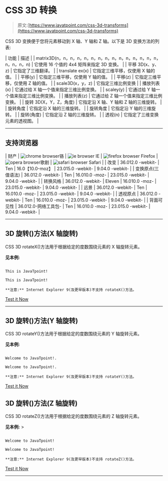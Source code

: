 # CSS 3D 转换

> 原文:[https://www.javatpoint.com/css-3d-transforms](https://www.javatpoint.com/css-3d-transforms)

CSS 3D 变换便于您将元素移动到 X 轴、Y 轴和 Z 轴。以下是 3D 变换方法的列表:

| 功能 | 描述 |
| matrix3D(n，n，n，n，n，n，n，n，n，n，n，n，n，n，n，n，n，n，n) | 它使用 16 个值的 4x4 矩阵来指定 3D 变换。 |
| 平移 3D(x、y、z) | 它指定了三维翻译。 |
| translate ex(x) | 它指定三维平移，仅使用 X 轴的值。 |
| 平移(y) | 它指定三维平移，仅使用 Y 轴的值。 |
| 平移(z) | 它指定三维平移，仅使用 Z 轴的值。 |
| scale3D(x，y，z) | 它指定三维比例变换 |
| 播放列表(x) | 它通过给 X 轴一个值来指定三维比例变换。 |
| scaley(y) | 它通过给 Y 轴一个值来指定三维比例变换。 |
| 播放列表(z) | 它通过给 Z 轴一个值来指定三维比例变换。 |
| 旋转 3D(X，Y，Z，角度) | 它指定沿 X 轴、Y 轴和 Z 轴的三维旋转。 |
| 旋转角度 | 它指定沿 X 轴的三维旋转。 |
| 旋转角度 | 它指定沿 Y 轴的三维旋转。 |
| 旋转(角度) | 它指定沿 Z 轴的三维旋转。 |
| 透视(n) | 它指定了三维变换元素的透视图。 |

* * *

## 支持浏览器

| 财产 | ![chrome browser](../Images/4fbdc93dc2016c5049ed108e7318df19.png)铬 | ![ie browser](../Images/83dd23df1fe8373fd5bf054b2c1dd88b.png) IE | ![firefox browser](../Images/4f001fff393888a8a807ed29b28145d1.png) Firefox | ![opera browser](../Images/6cad4a592cc69a052056a0577b4aac65.png)歌剧 | ![safari browser](../Images/a0f6a9711a92203c5dc5c127fe9c9fca.png) Safari |
| 改变 | 36.012.0 -webkit- | Ten | 16.0【10.0-moz】 | 23.015.0 -webkit- | 9.04.0 -webkit- |
| 变换原点(三值语法) | 36.012.0 -webkit- | Ten | 16.010.0 -moz- | 23.015.0 -webkit- | 9.04.0 -webkit- |
| 转换风格 | 36.012.0 -webkit- | Eleven | 16.010.0 -moz- | 23.015.0 -webkit- | 9.04.0 -webkit- |
| 远景 | 36.012.0 -webkit- | Ten | 16.010.0 -moz- | 23.015.0 -webkit- | 9.04.0 -webkit- |
| 透视原点 | 36.012.0 -webkit- | Ten | 16.010.0 -moz- | 23.015.0 -webkit- | 9.04.0 -webkit- |
| 背面可见性 | 36.012.0-网络工具包- | Ten | 16.010.0 -moz- | 23.015.0 -webkit- | 9.04.0 -webkit- |

* * *

## 3D 旋转()方法(X 轴旋转)

CSS 3D rotateX()方法用于根据给定的度数围绕元素的 X 轴旋转元素。

**见本例:**

```

This is JavaTpoint!

This is JavaTpoint!

**注意:** Internet Explorer 9(及更早版本)不支持 rotateX()方法。

```

[Test it Now](https://www.javatpoint.com/oprweb/test.jsp?filename=css-3d-transforms1)

* * *

## 3D 旋转()方法(Y 轴旋转)

CSS 3D rotateY()方法用于根据给定的度数围绕元素的 Y 轴旋转元素。

**见本例:**

```

Welcome to JavaTpoint!.

Welcome to JavaTpoint!.

**注意:** Internet Explorer 9(及更早版本)不支持 rotateY()方法。

```

[Test it Now](https://www.javatpoint.com/oprweb/test.jsp?filename=css-3d-transforms2)

## 3D 旋转()方法(Z 轴旋转)

CSS 3D rotateZ()方法用于根据给定的度数围绕元素的 Z 轴旋转元素。

**见本例:** >

```

Welcome to JavaTpoint!

Welcome to JavaTpoint!

**注意:** Internet Explorer 9(及更早版本)不支持 rotateZ()方法。

```

[Test it Now](https://www.javatpoint.com/oprweb/test.jsp?filename=css-3d-transforms3)

* * *